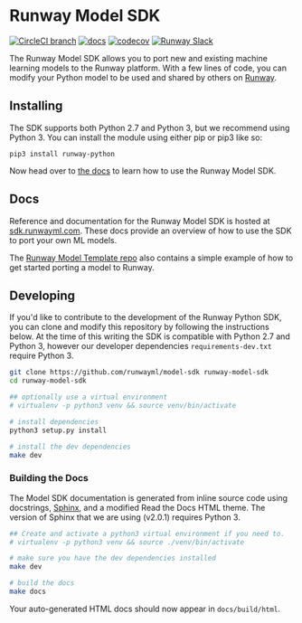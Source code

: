 # Runway Model SDK

[![CircleCI branch](https://img.shields.io/circleci/project/github/runwayml/model-sdk/master.svg)](https://circleci.com/gh/runwayml/model-sdk/tree/master)
[![docs](https://readthedocs.org/projects/runway-model-sdk/badge/?version=latest&style=flat)](https://sdk.runwayml.com)
[![codecov](https://codecov.io/gh/runwayml/model-sdk/branch/master/graph/badge.svg)](https://codecov.io/gh/runwayml/model-sdk)
[![Runway Slack](https://img.shields.io/badge/slack-runwayml.slack.com-33b279.svg)](https://runwayml.slack.com/)

The Runway Model SDK allows you to port new and existing machine learning models to the Runway platform. With a few lines of code, you can modify your Python model to be used and shared by others on [Runway](https://runwayml.com).

## Installing

The SDK supports both Python 2.7 and Python 3, but we recommend using Python 3. You can install the module using either pip or pip3 like so:

```
pip3 install runway-python
```

Now head over to [the docs](https://sdk.runwayml.com) to learn how to use the Runway Model SDK.

## Docs

Reference and documentation for the Runway Model SDK is hosted at [sdk.runwayml.com](https://sdk.runwayml.com). These docs provide an overview of how to use the SDK to port your own ML models.

The [Runway Model Template repo](https://github.com/runwayml/model-template) also contains a simple example of how to get started porting a model to Runway.

## Developing

If you'd like to contribute to the development of the Runway Python SDK, you can clone and modify this repository by following the instructions below. At the time of this writing the SDK is compatible with Python 2.7 and Python 3, however our developer dependencies `requirements-dev.txt` require Python 3.

```bash
git clone https://github.com/runwayml/model-sdk runway-model-sdk
cd runway-model-sdk

## optionally use a virtual environment
# virtualenv -p python3 venv && source venv/bin/activate

# install dependencies
python3 setup.py install

# install the dev dependencies
make dev
```

### Building the Docs

The Model SDK documentation is generated from inline source code using docstrings,  [Sphinx](http://www.sphinx-doc.org/en/master/), and a modified Read the Docs HTML theme. The version of Sphinx that we are using (v2.0.1) requires Python 3.

```bash
## Create and activate a python3 virtual environment if you need to.
# virtualenv -p python3 venv && source ./venv/bin/activate

# make sure you have the dev dependencies installed
make dev

# build the docs
make docs
```

Your auto-generated HTML docs should now appear in `docs/build/html`.

